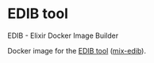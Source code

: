 # EDIB tool

EDIB - Elixir Docker Image Builder

Docker image for the [EDIB tool](https://github.com/edib/elixir-docker-image-builder) ([mix-edib](https://github.com/edib/mix-edib)).
